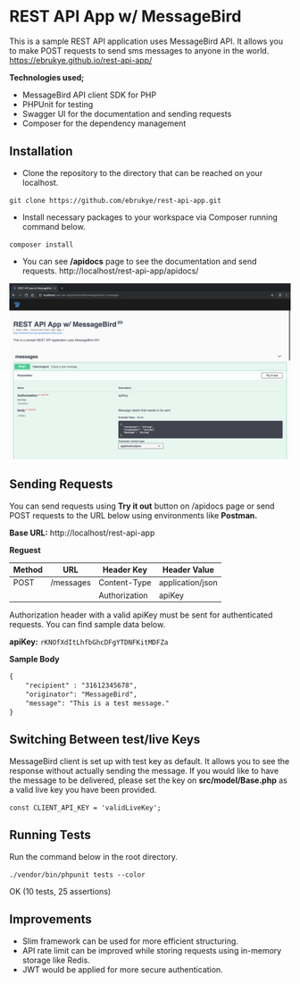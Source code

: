 # REST API App w/ MessageBird

This is a sample REST API application uses MessageBird API. It allows you to make POST requests to send sms messages to anyone in the world. https://ebrukye.github.io/rest-api-app/

**Technologies used;**
- MessageBird API client SDK for PHP
- PHPUnit for testing
- Swagger UI for the documentation and sending requests
- Composer for the dependency management

## Installation
* Clone the repository to the directory that can be reached on your localhost.

`git clone https://github.com/ebrukye/rest-api-app.git`

* Install necessary packages to your workspace via Composer running command below.

`composer install`

* You can see **/apidocs** page to see the documentation and send requests.
http://localhost/rest-api-app/apidocs/

![Scheme](assets/screenshot.png)

## Sending Requests
You can send requests using **Try it out** button on /apidocs page or send POST requests to the URL below using environments like **Postman.**

**Base URL:**
http://localhost/rest-api-app

**Reguest**

| Method | URL       | Header Key    | Header Value     |
| -------|-----------|---------------|----------------- |
| POST   | /messages | Content-Type  | application/json |
|        |           | Authorization | apiKey

Authorization header with a valid apiKey must be sent for authenticated requests. You can find sample data below.

**apiKey:** `rKNOfXdItLhfbGhcDFgYTDNFKitMDFZa`

**Sample Body**

```
{
    "recipient" : "31612345678",
    "originator": "MessageBird",
    "message": "This is a test message."
}
```

## Switching Between test/live Keys
MessageBird client is set up with test key as default. It allows you to see the response without actually sending the message. If you would like to have the message to be delivered, please set the key on **src/model/Base.php** as a valid live key you have been provided.

`const CLIENT_API_KEY = 'validLiveKey';`

## Running Tests
Run the command below in the root directory.

`./vendor/bin/phpunit tests --color`

OK (10 tests, 25 assertions)

## Improvements
* Slim framework can be used for more efficient structuring.
* API rate limit can be improved while storing requests using in-memory storage like Redis.
* JWT would be applied for more secure authentication.
